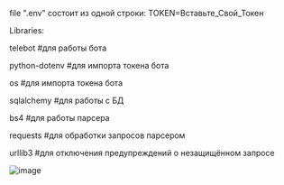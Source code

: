file ".env" состоит из одной строки:
TOKEN=Вставьте_Свой_Токен

Libraries: 

telebot #для работы бота

python-dotenv #для импорта токена бота

os #для импорта токена бота

sqlalchemy #для работы с БД

bs4 #для работы парсера

requests #для обработки запросов парсером

urllib3 #для отключения предупреждений о незащищённом запросе

![image](https://github.com/Alanyle/studtgbot/assets/162821077/401d526a-7c94-4aca-bc27-537a415142d6)
